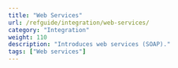 ```yaml
---
title: "Web Services"
url: /refguide/integration/web-services/
category: "Integration"
weight: 110
description: "Introduces web services (SOAP)."
tags: ["Web services"]
---
```


